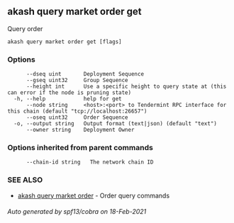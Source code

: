 ## akash query market order get

Query order

```
akash query market order get [flags]
```

### Options

```
      --dseq uint       Deployment Sequence
      --gseq uint32     Group Sequence
      --height int      Use a specific height to query state at (this can error if the node is pruning state)
  -h, --help            help for get
      --node string     <host>:<port> to Tendermint RPC interface for this chain (default "tcp://localhost:26657")
      --oseq uint32     Order Sequence
  -o, --output string   Output format (text|json) (default "text")
      --owner string    Deployment Owner
```

### Options inherited from parent commands

```
      --chain-id string   The network chain ID
```

### SEE ALSO

* [akash query market order](akash_query_market_order.md)	 - Order query commands

###### Auto generated by spf13/cobra on 18-Feb-2021
